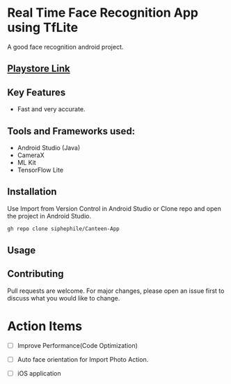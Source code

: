 # Real Time Face Recognition App using TfLite

A good face recognition android project.

## [Playstore Link](https://play.google.com/store/apps/details?id=com.atharvakale.facerecognition)

## Key Features 
- Fast and very accurate.


## Tools and Frameworks used:
- Android Studio (Java)
- CameraX
- ML Kit
- TensorFlow Lite


## Installation

Use Import from Version Control in Android Studio or Clone repo and open the project in Android Studio.

```bash
gh repo clone siphephile/Canteen-App
```

## Usage

 
## Contributing
Pull requests are welcome. For major changes, please open an issue first to discuss what you would like to change.



# Action Items
- [ ] Improve Performance(Code Optimization)
- [ ] Auto face orientation for Import Photo Action.
- [ ] iOS application

